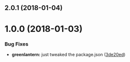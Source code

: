 <a name="2.0.1"></a>
## 2.0.1 (2018-01-04)



<a name="1.0.0"></a>
# 1.0.0 (2018-01-03)


### Bug Fixes

* **greenlantern:** just tweaked the package.json ([3de20ed](https://github.com/kane-thornwyrd/kpr/tree/master/packages/greenlantern/commit/3de20ed))



